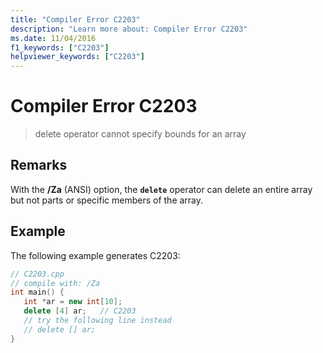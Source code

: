 ```yaml
---
title: "Compiler Error C2203"
description: "Learn more about: Compiler Error C2203"
ms.date: 11/04/2016
f1_keywords: ["C2203"]
helpviewer_keywords: ["C2203"]
---
```

# Compiler Error C2203

> delete operator cannot specify bounds for an array

## Remarks

With the **/Za** (ANSI) option, the **`delete`** operator can delete an entire array but not parts or specific members of the array.

## Example

The following example generates C2203:

```cpp
// C2203.cpp
// compile with: /Za
int main() {
   int *ar = new int[10];
   delete [4] ar;   // C2203
   // try the following line instead
   // delete [] ar;
}
```

